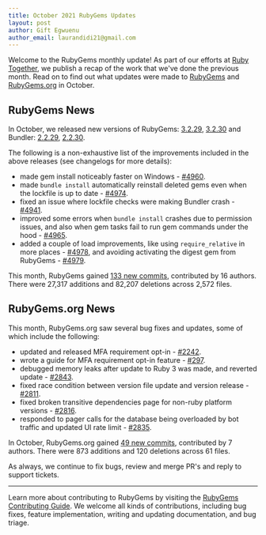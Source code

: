 ```yaml
---
title: October 2021 RubyGems Updates
layout: post
author: Gift Egwuenu
author_email: laurandidi21@gmail.com
---
```


Welcome to the RubyGems monthly update! As part of our efforts at [Ruby Together](http://rubytogether.org/), we publish a recap of the work that we've done the previous month. Read on to find out what updates were made to [RubyGems](https://github.com/rubygems/rubygems) and [RubyGems.org](https://github.com/rubygems/rubygems.org) in October.

## RubyGems News

In October, we released new versions of RubyGems: [3.2.29](https://github.com/rubygems/rubygems/blob/master/CHANGELOG.md#3229--2021-10-08), [3.2.30](https://github.com/rubygems/rubygems/blob/master/CHANGELOG.md#3230--2021-10-26) and Bundler: [2.2.29](https://github.com/rubygems/rubygems/blob/master/bundler/CHANGELOG.md#2229-october-8-2021), [2.2.30](https://github.com/rubygems/rubygems/blob/master/bundler/CHANGELOG.md#2230-october-26-2021).

The following is a non-exhaustive list of the improvements included in the above releases (see changelogs for more details):

- made gem install noticeably faster on Windows - [#4960](https://github.com/rubygems/rubygems/pull/4960).
- made `bundle install` automatically reinstall deleted gems even when the lockfile is up to date - [#4974](https://github.com/rubygems/rubygems/pull/4974).
- fixed an issue where lockfile checks were making Bundler crash - [#4941](https://github.com/rubygems/rubygems/pull/4941).
- improved some errors when `bundle install` crashes due to permission issues, and also when gem tasks fail to run gem commands under the hood - [#4965](https://github.com/rubygems/rubygems/pull/4965).
- added a couple of load improvements, like using `require_relative` in more places - [#4978](https://github.com/rubygems/rubygems/pull/4978), and avoiding activating the digest gem from RubyGems - [#4979](https://github.com/rubygems/rubygems/pull/4979).

This month, RubyGems gained [133 new commits](https://github.com/rubygems/rubygems/compare/master@%7B2021-10-01%7D...master@%7B2021-10-31%7D), contributed by 16 authors. There were 27,317 additions and 82,207 deletions across 2,572 files.

## RubyGems.org News

This month, RubyGems.org saw several bug fixes and updates, some of which include the following:

- updated and released MFA requirement opt-in - [#2242](https://github.com/rubygems/rubygems.org/pull/2242).
- wrote a guide for MFA requirement opt-in feature - [#297](https://github.com/rubygems/guides/pull/297).
- debugged memory leaks after update to Ruby 3 was made, and reverted update - [#2843](https://github.com/rubygems/rubygems.org/issues/2843).
- fixed race condition between version file update and version release - [#2811](https://github.com/rubygems/rubygems.org/pull/2811).
- fixed broken transitive dependencies page for non-ruby platform versions - [#2816](https://github.com/rubygems/rubygems.org/pull/2816).
- responded to pager calls for the database being overloaded by bot traffic and updated UI rate limit - [#2835](https://github.com/rubygems/rubygems.org/pull/2835).

In October, RubyGems.org gained [49 new commits](https://github.com/rubygems/rubygems.org/compare/master@%7B2021-10-01%7D...master@%7B2021-10-31%7D), contributed by 7 authors. There were 873 additions and 120 deletions across 61 files.

As always, we continue to fix bugs, review and merge PR's and reply to support tickets.

---
Learn more about contributing to RubyGems by visiting the [RubyGems Contributing Guide](https://github.com/rubygems/rubygems/blob/master/CONTRIBUTING.md#how-to-contribute). We welcome all kinds of contributions, including bug fixes, feature implementation, writing and updating documentation, and bug triage.
